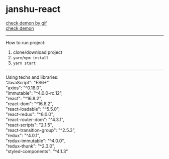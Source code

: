 # janshu-react

<a href="https://i.gyazo.com/cf654c280bac36cef61a3fadcc7c82ca.gif">check demon by gif</a> <br>
<a href="https://adoring-kepler-cf083c.netlify.com/">check demon</a> <br>
***
How to run project:
1. clone/download project
2. `yarn`/`npm install`
3. `yarn start`
***
Using techs and libraries: <br>
"JavaScript": "ES6+" <br>
"axios": "^0.18.0", <br>
"immutable": "^4.0.0-rc.12", <br>
"react": "^16.8.2", <br>
"react-dom": "^16.8.2", <br>
"react-loadable": "^5.5.0", <br>
"react-redux": "^6.0.0", <br>
"react-router-dom": "^4.3.1", <br>
"react-scripts": "2.1.5", <br>
"react-transition-group": "^2.5.3", <br>
"redux": "^4.0.1", <br>
"redux-immutable": "^4.0.0", <br>
"redux-thunk": "^2.3.0", <br>
"styled-components": "^4.1.3" <br>
